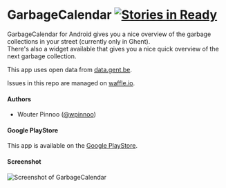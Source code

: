 GarbageCalendar [![Stories in Ready](https://badge.waffle.io/wpinnoo/GarbageCalendar.png?label=ready)](https://waffle.io/wpinnoo/GarbageCalendar)  
===============

GarbageCalendar for Android gives you a nice overview of the garbage collections in your street (currently only in Ghent).   
There's also a widget available that gives you a nice quick overview of the next garbage collection.   


This app uses open data from [data.gent.be](http://data.gent.be/datasets/ivago-inzamelkalender-0).

Issues in this repo are managed on [waffle.io](https://waffle.io/wpinnoo/GarbageCalendar).
#### Authors
* Wouter Pinnoo ([@wpinnoo](http://github.com/wpinnoo))

#### Google PlayStore
This app is available on the [Google PlayStore](https://play.google.com/store/apps/details?id=eu.pinnoo.garbagecalendar).

#### Screenshot
![Screenshot of GarbageCalendar](https://raw.github.com/wpinnoo/GarbageCalendar/master/images/screenshots/nl/combi-1.png)
